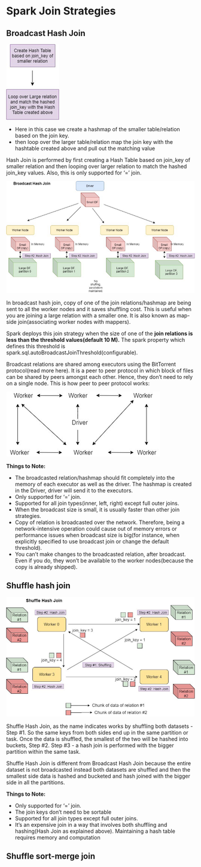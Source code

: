# Spark Join Strategies 

## Broadcast Hash Join
![img_1.png](img_1.png)
- Here in this case we create a hashmap of the smaller table/relation based on the join key.
- then loop over the larger table/relation map the join key with the hashtable created above and pull out the matching value 

Hash Join is performed by first creating a Hash Table based on join_key of smaller relation and then looping over larger 
relation to match the hashed join_key values. Also, this is only supported for ‘=’ join.

![img.png](img.png)

In broadcast hash join, copy of one of the join relations/hashmap are being sent to all the worker nodes and it saves
shuffling cost. This is useful when you are joining a large relation with a smaller one. It is also known as map-side 
join(associating worker nodes with mappers).

Spark deploys this join strategy when the size of one of the **join relations is less than the threshold values(default 10 M).**
The spark property which defines this threshold is spark.sql.autoBroadcastJoinThreshold(configurable).

Broadcast relations are shared among executors using the BitTorrent protocol(read more here). It is a peer 
to peer protocol in which block of files can be shared by peers amongst each other. Hence, they don’t need to 
rely on a single node. This is how peer to peer protocol works:

![img_2.png](img_2.png)


**Things to Note:**

- The broadcasted relation/hashmap should fit completely into the memory of each executor as well as the driver. The hashmap is created in the Driver, 
   driver will send it to the executors.
- Only supported for ‘=’ join.
- Supported for all join types(inner, left, right) except full outer joins.
- When the broadcast size is small, it is usually faster than other join strategies.
- Copy of relation is broadcasted over the network. Therefore, being a network-intensive operation
  could cause out of memory errors or performance issues when broadcast size is big(for instance,
  when explicitly specified to use broadcast join or change the default threshold).
- You can’t make changes to the broadcasted relation, after broadcast. Even if you do, they won’t be available to 
  the worker nodes(because the copy is already shipped).
  

## Shuffle hash join
![img_3.png](img_3.png)

Shuffle Hash Join, as the name indicates works by shuffling both datasets - Step #1. So the same keys from both sides end up in 
the same partition or task. Once the data is shuffled, the smallest of the two will be hashed into buckets, Step #2.  Step #3 - a hash 
join is performed with the bigger partition within the same task.

Shuffle Hash Join is different from Broadcast Hash Join because the entire dataset is not broadcasted instead both 
datasets are shuffled and then the smallest side data is hashed and bucketed and hash joined with the bigger 
side in all the partitions.

**Things to Note:**
- Only supported for ‘=’ join.
- The join keys don’t need to be sortable
- Supported for all join types except full outer joins.
- It’s an expensive join in a way that involves both shuffling and hashing(Hash Join as explained above). Maintaining a hash table 
  requires memory and computation
  
## Shuffle sort-merge join